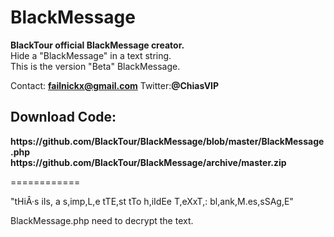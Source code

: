 BlackMessage
============


<b>BlackTour official BlackMessage creator.</b><br>
Hide a "BlackMessage" in a text string.<br>
This is the version "Beta" BlackMessage.

Contact: <b>failnickx@gmail.com</b> Twitter:<b>@ChiasVIP</b>


<h2>Download Code:</h2>
<b>https://github.com/BlackTour/BlackMessage/blob/master/BlackMessage.php</b><br>
<b>https://github.com/BlackTour/BlackMessage/archive/master.zip</b>

============

"tHiÂ·s iIs, a s,imp,L,e tTE,st tTo h,iIdEe T,eXxT,: bl,ank,M.es,sSAg,E"

BlackMessage.php need to decrypt the text.
